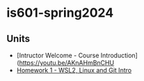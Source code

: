 # is601-spring2024

## Units
*  [Intructor Welcome - Course Introduction](https://youtu.be/AKnAHmBnCHU
*  [Homework 1 - WSL2, Linux and Git Intro](https://github.com/kaw393939/is601homework1-spring2024)
